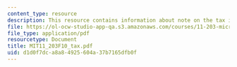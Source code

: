 ```yaml
---
content_type: resource
description: This resource contains information about note on the tax incidence problem.
file: https://ol-ocw-studio-app-qa.s3.amazonaws.com/courses/11-203-microeconomics-fall-2010/d1d0f7dca8a84925604a37b7165dfb0f_MIT11_203F10_tax.pdf
file_type: application/pdf
resourcetype: Document
title: MIT11_203F10_tax.pdf
uid: d1d0f7dc-a8a8-4925-604a-37b7165dfb0f
---
```

